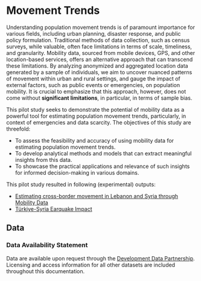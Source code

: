 # Movement Trends

Understanding population movement trends is of paramount importance for various fields, including urban planning, disaster response, and public policy formulation. Traditional methods of data collection, such as census surveys, while valuable, often face limitations in terms of scale, timeliness, and granularity. Mobility data, sourced from mobile devices, GPS, and other location-based services, offers an alternative approach that can transcend these limitations. By analyzing anonymized and aggregated location data generated by a sample of individuals, we aim to uncover nuanced patterns of movement within urban and rural settings, and gauge the impact of external factors, such as public events or emergencies, on population mobility. It is crucial to emphasize that this approach, however, does not come without **significant limitations**, in particular, in terms of sample bias.

This pilot study seeks to demonstrate the potential of mobility data as a powerful tool for estimating population movement trends, particularly, in context of emergencies and data scarcity. The objectives of this study are threefold:

- To assess the feasibility and accuracy of using mobility data for estimating population movement trends.
- To develop analytical methods and models that can extract meaningful insights from this data.
- To showcase the practical applications and relevance of such insights for informed decision-making in various domains.

This pilot study resulted in following (experimental) outputs:

- [Estimating cross-border movement in Lebanon and Syria through Mobility Data](stops/README.md)
- [Türkiye-Syria Earquake Impact](https://datapartnership.org/turkiye-earthquake-impact/notebooks/mobility/README.html)

## Data

### Data Availability Statement

Data are available upon request through the [Development Data Partnership](https://datapartnership.org). Licensing and access information for all other datasets are included throughout this documentation.
